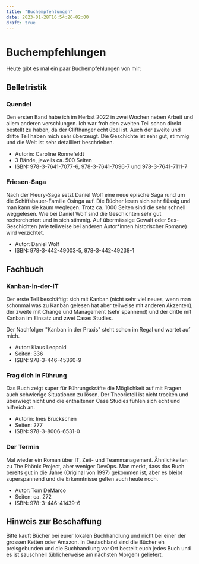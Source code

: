 ```yaml
---
title: "Buchempfehlungen"
date: 2023-01-28T16:54:26+02:00
draft: true
---
```


# Buchempfehlungen

Heute gibt es mal ein paar Buchempfehlungen von mir:

## Belletristik

### Quendel

Den ersten Band habe ich im Herbst 2022 in zwei Wochen neben Arbeit und allem
anderen verschlungen. Ich war froh den zweiten Teil schon direkt bestellt zu
haben, da der Cliffhanger echt übel ist. Auch der zweite und dritte Teil haben
mich sehr überzeugt. Die Geschichte ist sehr gut, stimmig und die Welt ist sehr
detailliert beschrieben.

- Autorin: Caroline Ronnefeldt
- 3 Bände, jeweils ca. 500 Seiten
- ISBN: 978-3-7641-7077-6, 978-3-7641-7096-7 und 978-3-7641-7111-7

### Friesen-Saga

Nach der Fleury-Saga setzt Daniel Wolf eine neue epische Saga rund um die
Schiffsbauer-Familie Osinga auf. Die Bücher lesen sich sehr flüssig und man
kann sie kaum weglegen. Trotz ca. 1000 Seiten sind die sehr schnell weggelesen.
Wie bei Daniel Wolf sind die Geschichten sehr gut rechercheriert und in sich
stimmig. Auf übermässige Gewalt oder Sex-Geschichten (wie teilweise bei anderen
Autor\*innen historischer Romane) wird verzichtet.

- Autor: Daniel Wolf
- ISBN: 978-3-442-49003-5, 978-3-442-49238-1

## Fachbuch

### Kanban-in-der-IT

Der erste Teil beschäftigt sich mit Kanban (nicht sehr viel neues, wenn man
schonmal was zu Kanban gelesen hat aber teilweise mit anderen Akzenten), der
zweite mit Change und Management (sehr spannend) und der dritte mit Kanban im
Einsatz und zwei Cases Studies.

Der Nachfolger "Kanban in der Praxis" steht schon im Regal und wartet auf mich.

- Autor: Klaus Leopold
- Seiten: 336
- ISBN: 978-3-446-45360-9

### Frag dich in Führung

Das Buch zeigt super für Führungskräfte die Möglichkeit auf mit Fragen auch
schwierige Situationen zu lösen. Der Theorieteil ist nicht trocken und
überwiegt nicht und die enthaltenen Case Studies fühlen sich echt und hilfreich
an.

- Autorin: Ines Bruckschen
- Seiten: 277
- ISBN: 978-3-8006-6531-0

### Der Termin

Mal wieder ein Roman über IT, Zeit- und Teammanagement. Ähnlichkeiten zu The
Phönix Project, aber weniger DevOps.  Man merkt, dass das Buch bereits gut in
die Jahre (Original von 1997) gekommen ist, aber es bleibt superspannend und
die Erkenntnisse gelten auch heute noch.

- Autor: Tom DeMarco
- Seiten: ca. 272
- ISBN: 978-3-446-41439-6

## Hinweis zur Beschaffung

Bitte kauft Bücher bei eurer lokalen Buchhandlung und nicht bei einer der
grossen Ketten oder Amazon. In Deutschland sind die Bücher eh preisgebunden und
die Buchhandlung vor Ort bestellt euch jedes Buch und es ist sauschnell
(üblicherweise am nächsten Morgen) geliefert.

